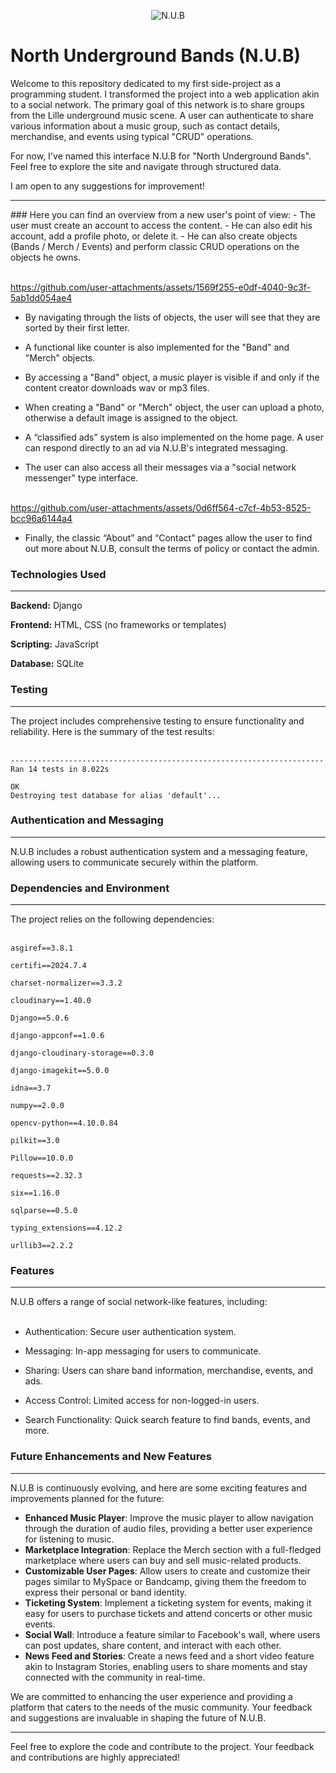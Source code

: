 <p align="center">
<img src="https://i.postimg.cc/XvHcvShj/NUB-logo.png" alt="N.U.B"/></p>



# North Underground Bands (N.U.B)
Welcome to this repository dedicated to my first side-project as a programming student.
I transformed the project into a web application akin to a social network. The primary goal of this network is to share groups from the Lille underground music scene. A user can authenticate to share various information about a music group, such as contact details, merchandise, and events using typical "CRUD" operations.


For now, I've named this interface N.U.B for "North Underground Bands". Feel free to explore the site and navigate through structured data.


I am open to any suggestions for improvement!

<hr>
### Here you can find an overview from a new user's point of view:
- The user must create an account to access the content.
- He can also edit his account, add a profile photo, or delete it.
- He can also create objects (Bands / Merch / Events) and perform classic CRUD operations on the objects he owns.
<br><br>

https://github.com/user-attachments/assets/1569f255-e0df-4040-9c3f-5ab1dd054ae4
<br>

- By navigating through the lists of objects, the user will see that they are sorted by their first letter.
- A functional like counter is also implemented for the "Band" and "Merch" objects.<br>

- By accessing a "Band" object, a music player is visible if and only if the content creator downloads wav or mp3 files.
- When creating a "Band" or "Merch" object, the user can upload a photo, otherwise a default image is assigned to the object.<br>

- A “classified ads” system is also implemented on the home page. A user can respond directly to an ad via N.U.B's integrated messaging.
- The user can also access all their messages via a "social network messenger" type interface.
<br><br>


https://github.com/user-attachments/assets/0d6ff564-c7cf-4b53-8525-bcc96a6144a4
<br>

- Finally, the classic “About” and “Contact” pages allow the user to find out more about N.U.B, consult the terms of policy or contact the admin.

### Technologies Used
<hr>
<b>Backend:</b> Django

<b>Frontend:</b> HTML, CSS (no frameworks or templates)

<b>Scripting:</b> JavaScript

<b>Database:</b> SQLite

### Testing
<hr>
The project includes comprehensive testing to ensure functionality and reliability. Here is the summary of the test results:
<br><br>

```
----------------------------------------------------------------------
Ran 14 tests in 8.022s

OK
Destroying test database for alias 'default'...
```
### Authentication and Messaging
<hr>
N.U.B includes a robust authentication system and a messaging feature, allowing users to communicate securely within the platform.

### Dependencies and Environment
<hr>
The project relies on the following dependencies:
<br><br>

`asgiref==3.8.1`

`certifi==2024.7.4`

`charset-normalizer==3.3.2`

`cloudinary==1.40.0`

`Django==5.0.6`

`django-appconf==1.0.6`

`django-cloudinary-storage==0.3.0`

`django-imagekit==5.0.0`

`idna==3.7`

`numpy==2.0.0`

`opencv-python==4.10.0.84`

`pilkit==3.0`

`Pillow==10.0.0`

`requests==2.32.3`

`six==1.16.0`

`sqlparse==0.5.0`

`typing_extensions==4.12.2`

`urllib3==2.2.2`

### Features
<hr>
N.U.B offers a range of social network-like features, including:
<br><br>

- Authentication: Secure user authentication system.

- Messaging: In-app messaging for users to communicate.

- Sharing: Users can share band information, merchandise, events, and ads.

- Access Control: Limited access for non-logged-in users.

- Search Functionality: Quick search feature to find bands, events, and more.

### Future Enhancements and New Features
<hr>
N.U.B is continuously evolving, and here are some exciting features and improvements planned for the future:

- **Enhanced Music Player**: Improve the music player to allow navigation through the duration of audio files, providing a better user experience for listening to music.
- **Marketplace Integration**: Replace the Merch section with a full-fledged marketplace where users can buy and sell music-related products.
- **Customizable User Pages**: Allow users to create and customize their pages similar to MySpace or Bandcamp, giving them the freedom to express their personal or band identity.
- **Ticketing System**: Implement a ticketing system for events, making it easy for users to purchase tickets and attend concerts or other music events.
- **Social Wall**: Introduce a feature similar to Facebook's wall, where users can post updates, share content, and interact with each other.
- **News Feed and Stories**: Create a news feed and a short video feature akin to Instagram Stories, enabling users to share moments and stay connected with the community in real-time.

We are committed to enhancing the user experience and providing a platform that caters to the needs of the music community. Your feedback and suggestions are invaluable in shaping the future of N.U.B.
<hr>
Feel free to explore the code and contribute to the project. Your feedback and contributions are highly appreciated!
